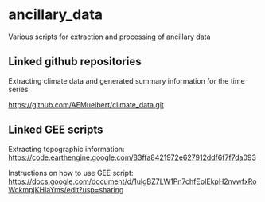 # ancillary_data
Various scripts for extraction and processing of ancillary data

## Linked github repositories

Extracting climate data and generated summary information for the time series

https://github.com/AEMuelbert/climate_data.git

## Linked GEE scripts

Extracting topographic information:
https://code.earthengine.google.com/83ffa8421972e627912ddf6f7f7da093

Instructions on how to use GEE script: 
https://docs.google.com/document/d/1ulgBZ7LW1Pn7chfEpIEkpH2nvwfxRoWckmpjKHIaYms/edit?usp=sharing

